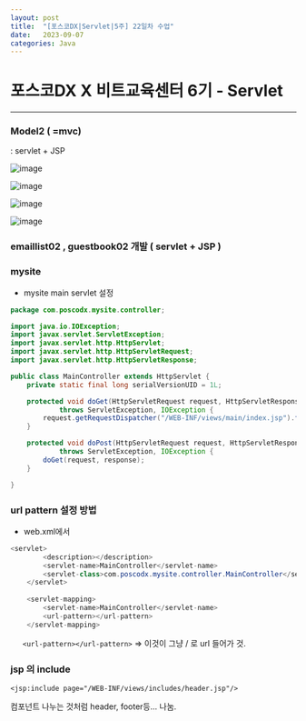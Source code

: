 ```yaml
---
layout: post
title:  "[포스코DX|Servlet|5주] 22일차 수업"
date:   2023-09-07
categories: Java
---
```


# 포스코DX X 비트교육센터 6기 - Servlet

---

### Model2 ( =mvc) 

: servlet + JSP

![image](https://github.com/talkingOrange/talkingOrange.github.io/assets/88815795/62588d9f-1666-4059-9b8c-217c5c6e916c)

![image](https://github.com/talkingOrange/talkingOrange.github.io/assets/88815795/5f341038-99cf-4749-82f8-598de089def4)

![image](https://github.com/talkingOrange/talkingOrange.github.io/assets/88815795/68e18d45-b0e3-4ef6-8c2b-d64fe781238b)




![image](https://github.com/talkingOrange/talkingOrange.github.io/assets/88815795/2fa9026d-56fd-4d4a-ae71-b529ef4ad48f)



### emaillist02 , guestbook02 개발 ( servlet + JSP ) 


### mysite

- mysite main servlet 설정

```java
package com.poscodx.mysite.controller;

import java.io.IOException;
import javax.servlet.ServletException;
import javax.servlet.http.HttpServlet;
import javax.servlet.http.HttpServletRequest;
import javax.servlet.http.HttpServletResponse;

public class MainController extends HttpServlet {
	private static final long serialVersionUID = 1L;

	protected void doGet(HttpServletRequest request, HttpServletResponse response)
			throws ServletException, IOException {
		request.getRequestDispatcher("/WEB-INF/views/main/index.jsp").forward(request, response);
	}

	protected void doPost(HttpServletRequest request, HttpServletResponse response)
			throws ServletException, IOException {
		doGet(request, response);
	}

}
```


### url pattern 설정 방법

- web.xml에서

```java
<servlet>
		<description></description>
		<servlet-name>MainController</servlet-name>
		<servlet-class>com.poscodx.mysite.controller.MainController</servlet-class>
	</servlet>
	
	<servlet-mapping>
		<servlet-name>MainController</servlet-name>
		<url-pattern></url-pattern>
	</servlet-mapping>
```


`	<url-pattern></url-pattern>` => 이것이 그냥 / 로 url 들어가 것. 


### jsp 의 include

```
<jsp:include page="/WEB-INF/views/includes/header.jsp"/>
```

컴포넌트 나누는 것처럼 header, footer등... 나눔. 
